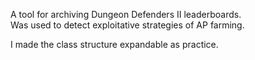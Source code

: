A tool for archiving Dungeon Defenders II leaderboards.  
Was used to detect exploitative strategies of AP farming.  

I made the class structure expandable as practice.  
